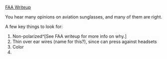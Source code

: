 [FAA Writeup](https://www.faa.gov/pilots/safety/pilotsafetybrochures/media/sunglasses.pdf)

You hear many opinions on aviation sunglasses, and many of them are right.

A few key things to look for:
1. Non-polarized^[See FAA writeup for more info on why.]
2. Thin over ear wires (name for this?), since can press against headsets
3. Color
4. 